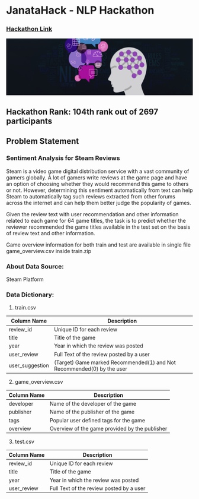 # JanataHack - NLP Hackathon
### [Hackathon Link](https://datahack.analyticsvidhya.com/contest/janatahack-nlp-hackathon/#About)
![alt text](https://github.com/chandrakant-sonawane/Hackathons/blob/master/JanataHack%20-%20NLP%20Hackathon/image.png)

## Hackathon Rank: 104th rank out of 2697 participants

## Problem Statement
### Sentiment Analysis for Steam Reviews
Steam is a video game digital distribution service with a vast community of gamers globally. A lot of gamers write reviews at the game page and have an option of choosing whether they would recommend this game to others or not. However, determining this sentiment automatically from text can help Steam to automatically tag such reviews extracted from other forums across the internet and can help them better judge the popularity of games.

Given the review text with user recommendation and other information related to each game for 64 game titles, the task is to predict whether the reviewer recommended the game titles available in the test set on the basis of review text and other information.

Game overview information for both train and test are available in single file game_overview.csv inside train.zip

### About Data Source:
Steam Platform

### Data Dictionary:

1. train.csv

| Column Name | Description |
| --------------- | --------------- |
| review_id | Unique ID for each review |
| title | Title of the game |
| year | Year in which the review was posted |
| user_review | Full Text of the review posted by a user |
| user_suggestion | (Target) Game marked Recommended(1) and Not Recommended(0) by the user |


2. game_overview.csv

| Column Name | Description |
| --------------- | --------------- |
| developer | Name of the developer of the game |
| publisher | Name of the publisher of the game |
| tags | Popular user defined tags for the game |
| overview | Overview of the game provided by the publisher |


3. test.csv

| Column Name | Description |
| --------------- | --------------- |
| review_id | Unique ID for each review |
| title | Title of the game |
| year | Year in which the review was posted |
| user_review | Full Text of the review posted by a user |

